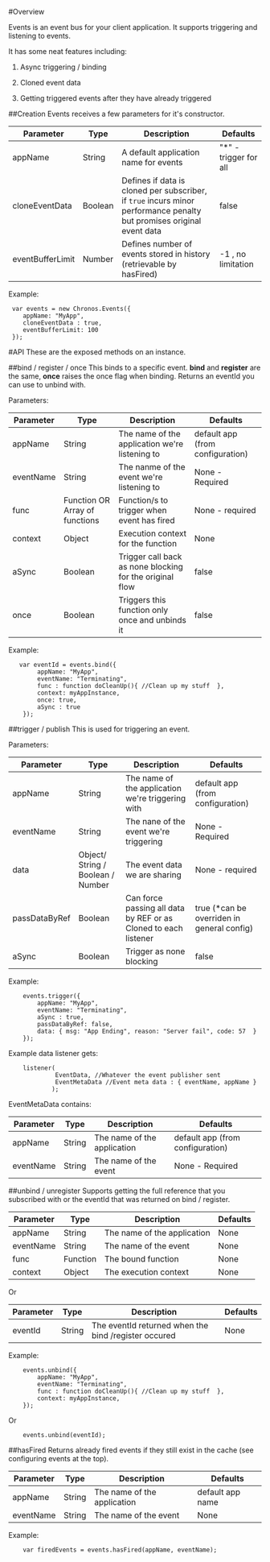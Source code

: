 #Overview

Events is an event bus for your client application.
It supports triggering and listening to events.

It has some neat features including:
1. Async triggering / binding

2. Cloned event data

3. Getting triggered events after they have already triggered


##Creation
Events receives a few parameters for it's constructor.

| Parameter | Type | Description |  Defaults |
| ---       | ---  | ---         | ---       |
| appName | String | A default application name for events | "*" - trigger for all |
| cloneEventData | Boolean | Defines if data is cloned per subscriber, if ```true``` incurs minor performance penalty but promises original event data | false |
| eventBufferLimit | Number | Defines number of events stored in history (retrievable by hasFired) | -1 , no limitation |

Example:
```
 var events = new Chronos.Events({
    appName: "MyApp",
    cloneEventData : true,
    eventBufferLimit: 100
 });
 ```

#API
These are the exposed methods on an instance.

##bind / register / once
This binds to a specific event.
<b>bind</b> and <b>register</b> are the same, <b>once</b> raises the once flag when binding.
Returns an eventId you can use to unbind with.

Parameters:

| Parameter | Type | Description |  Defaults |
| ---       | ---  | ---         | ---       |
| appName | String | The name of the application we're listening to | default app (from configuration) |
| eventName | String | The nanme of the event we're listening to | None - Required |
| func | Function OR Array of functions | Function/s to trigger when event has fired | None - required |
| context | Object | Execution context for the function | None |
| aSync | Boolean | Trigger call back as none blocking for the original flow | false |
| once | Boolean | Triggers this function only once and unbinds it| false |

Example:
```
   var eventId = events.bind({
        appName: "MyApp",
        eventName: "Terminating",
        func : function doCleanUp(){ //Clean up my stuff  },
        context: myAppInstance,
        once: true,
        aSync : true
    });
```

##trigger / publish
This is used for triggering an event.

Parameters:

| Parameter | Type | Description |  Defaults |
| ---       | ---  | ---         | ---       |
| appName | String | The name of the application we're triggering with| default app (from configuration) |
| eventName | String | The nane of the event we're triggering | None - Required |
| data | Object/ String / Boolean / Number | The event data we are sharing | None - required |
| passDataByRef | Boolean | Can force passing all data by REF or as Cloned to each listener| true (*can be overriden in general config) |
| aSync | Boolean | Trigger as none blocking | false |

Example:
```
    events.trigger({
        appName: "MyApp",
        eventName: "Terminating",
        aSync : true,
        passDataByRef: false,
        data: { msg: "App Ending", reason: "Server fail", code: 57  }
    });
```

Example data listener gets:
```
    listener(
             EventData, //Whatever the event publisher sent
             EventMetaData //Event meta data : { eventName, appName }
            );
```
EventMetaData contains:

| Parameter | Type | Description |  Defaults |
| ---       | ---  | ---         | ---       |
| appName | String | The name of the application | default app (from configuration) |
| eventName | String | The name of the event | None - Required |


##unbind / unregister
Supports getting the full reference that you subscribed with or the eventId that was returned on bind / register.

| Parameter | Type | Description |  Defaults |
| ---       | ---  | ---         | ---       |
| appName | String | The name of the application | None |
| eventName | String | The name of the event | None |
| func | Function | The bound function | None |
| context | Object | The execution context | None |

Or

| Parameter | Type | Description |  Defaults |
| ---       | ---  | ---         | ---       |
| eventId | String | The eventId returned when the bind /register occured | None |


Example:

```
    events.unbind({
        appName: "MyApp",
        eventName: "Terminating",
        func : function doCleanUp(){ //Clean up my stuff  },
        context: myAppInstance,
    });
```

Or

```
    events.unbind(eventId);
```

##hasFired
Returns already fired events if they still exist in the cache (see configuring events at the top).

| Parameter | Type | Description |  Defaults |
| ---       | ---  | ---         | ---       |
| appName | String | The name of the application | default app name |
| eventName | String | The name of the event | None |

Example:

```
    var firedEvents = events.hasFired(appName, eventName);

```


